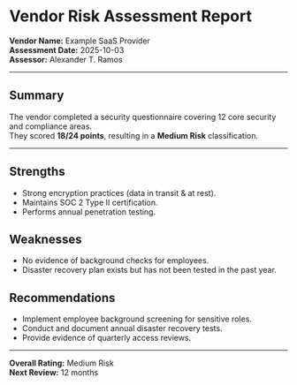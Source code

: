 # Vendor Risk Assessment Report

**Vendor Name:** Example SaaS Provider  
**Assessment Date:** 2025-10-03  
**Assessor:** Alexander T. Ramos  

---

## Summary
The vendor completed a security questionnaire covering 12 core security and compliance areas.  
They scored **18/24 points**, resulting in a **Medium Risk** classification.  

---

## Strengths
- Strong encryption practices (data in transit & at rest).  
- Maintains SOC 2 Type II certification.  
- Performs annual penetration testing.  

## Weaknesses
- No evidence of background checks for employees.  
- Disaster recovery plan exists but has not been tested in the past year.  

## Recommendations
- Implement employee background screening for sensitive roles.  
- Conduct and document annual disaster recovery tests.  
- Provide evidence of quarterly access reviews.  

---

**Overall Rating:** Medium Risk  
**Next Review:** 12 months  
